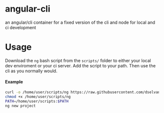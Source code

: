 # angular-cli
an angular/cli container for a fixed version of the cli and node for local and ci development

# Usage
Download the `ng` bash script from the `scripts/` folder to either your local dev enviroment or your ci server. Add the script to your path. Then use the cli as you normally would.

#### Example 
```bash
curl -o /home/user/scripts/ng https://raw.githubusercontent.com/dselvan/dockerfiles/master/angular-cli/scripts/ng
chmod +x /home/user/scripts/ng
PATH=/home/user/scripts:$PATH
ng new project
```
